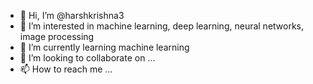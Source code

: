 - 👋 Hi, I’m @harshkrishna3
- 👀 I’m interested in machine learning, deep learning, neural networks, image processing
- 🌱 I’m currently learning machine learning
- 💞️ I’m looking to collaborate on ...
- 📫 How to reach me ...

<!---
harshkrishna3/harshkrishna3 is a ✨ special ✨ repository because its `README.md` (this file) appears on your GitHub profile.
You can click the Preview link to take a look at your changes.
--->
